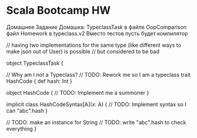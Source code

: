 # Scala Bootcamp HW


 Домашнее Задание
 Домашка:
 TypeclassTask в файле OopComparison
 файл Homework в typeclass.v2
 Вместо тестов пусть будет компилятор
 
 
 
 // having two implementations for the same type (like different ways to make json out of User) is possible
 // but considered to be bad
 
 object TypeclassTask {
 
   // Why am I not a Typeclass?
   // TODO: Rework me so I am a typeclass
   trait HashCode {
     def hash: Int
   }
 
   object HashCode {
     // TODO: Implement me a summoner
   }
 
   implicit class HashCodeSyntax[A](x: A) {
     // TODO: Implement syntax so I can "abc".hash
   }
 
   // TODO: make an instance for String
   // TODO: write "abc".hash to check everything
 }
